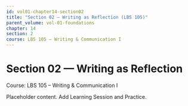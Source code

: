 ```yaml
---
id: vol01-chapter14-section02
title: "Section 02 — Writing as Reflection (LBS 105)"
parent_volume: vol-01-foundations
chapter: 14
section: 2
course: LBS 105 – Writing & Communication I
---
```


# Section 02 — Writing as Reflection
Course: LBS 105 – Writing & Communication I

Placeholder content. Add Learning Session and Practice.

